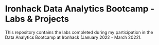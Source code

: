 # Ironhack Data Analytics Bootcamp - Labs & Projects

This repository contains the labs completed during my participation in the Data Analytics Bootcamp at Ironhack (January 2022 - March 2022).